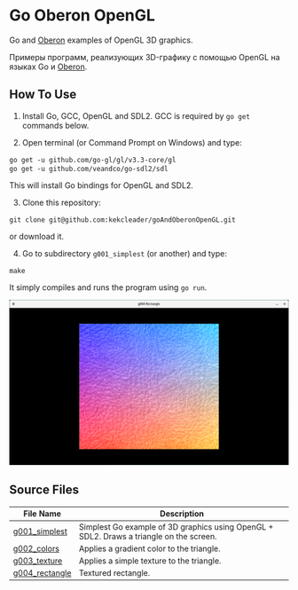 # Go Oberon OpenGL

Go and [Oberon](https://freeoberon.su/en) examples of OpenGL 3D graphics.

Примеры программ, реализующих 3D-графику с помощью OpenGL на языках Go и [Oberon](https://freeoberon.su).

## How To Use
1. Install Go, GCC, OpenGL and SDL2. GCC is required by `go get` commands below.

2. Open terminal (or Command Prompt on Windows) and type:
```
go get -u github.com/go-gl/gl/v3.3-core/gl
go get -u github.com/veandco/go-sdl2/sdl
```
This will install Go bindings for OpenGL and SDL2.

3. Clone this repository:
```
git clone git@github.com:kekcleader/goAndOberonOpenGL.git
```
or download it.

4. Go to subdirectory `g001_simplest` (or another) and type:
```
make
```
It simply compiles and runs the program using `go run`.

![OpenGL-drawn textured rectangle](g004_rectangle/screenshots/01.png)

## Source Files

| File Name | Description |
| --------- | ----------- |
| [g001\_simplest](g001_simplest) | Simplest Go example of 3D graphics using OpenGL + SDL2. Draws a triangle on the screen. |
| [g002\_colors](g002_colors) | Applies a gradient color to the triangle. |
| [g003\_texture](g003_texture) | Applies a simple texture to the triangle. |
| [g004\_rectangle](g004_rectangle) | Textured rectangle. |
